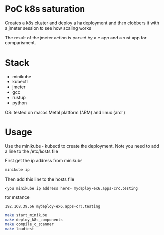 # PoC k8s saturation 

Creates a k8s cluster and deploy a ha deployment and then clobbers it with a jmeter session to see how scaling works 

The result of the jmeter action is parsed by a c app and a rust app for comparisment. 

# Stack 

- minikube
- kubectl
- jmeter 
- gcc 
- rustup
- python 

OS: tested on macos Metal platform (ARM) and linux (arch) 

# Usage 

Use the minikube - kubectl to create the deployment. 
Note you need to add a line to the /etc/hosts file 

First get the ip address from minikube 

```bash
minikube ip
```
Then add this line to the hosts file 

```text
<you minikube ip address here> mydeploy-ex6.apps-crc.testing
```
for instance 
```text
192.168.39.66 mydeploy-ex6.apps-crc.testing
```

```bash
make start_minikube
make deploy_k8s_components
make compile_c_scanner
make loadtest
```
